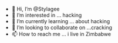 - 👋 Hi, I’m @Stylagee
- 👀 I’m interested in ... hacking
- 🌱 I’m currently learning ... about hacking
- 💞️ I’m looking to collaborate on ...cracking
- 📫 How to reach me ... i live in Zimbabwe

<!---
Stylagee/Stylagee is a ✨ special ✨ repository because its `README.md` (this file) appears on your GitHub profile.
You can click the Preview link to take a look at your changes.
--->
